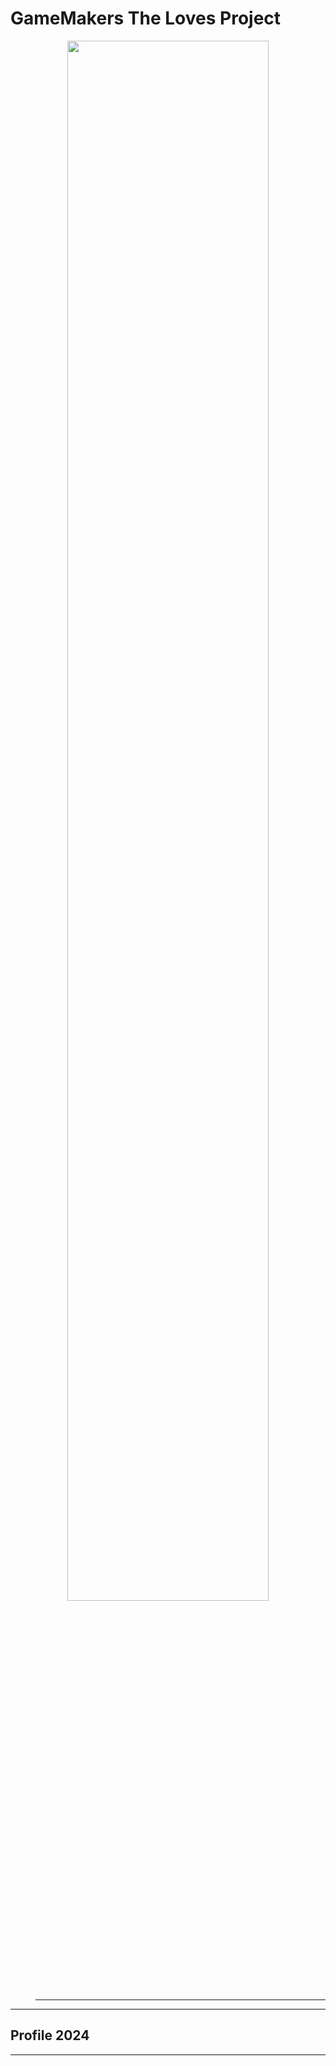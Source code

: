 <h1 align="left">GameMakers The Loves Project</h1>

<p align="center">
  <img width="80%" src="https://github.com/ciderzx/Unity_TheLoves/issues/1#issue-2144370912"/>
</p>


> -------------

---

<h2 align="left"> Profile 2024 </h2>


  
---
